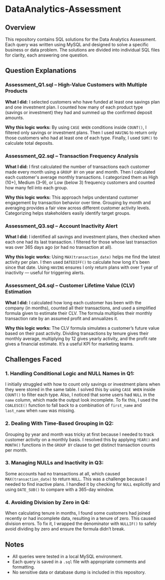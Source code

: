 # DataAnalytics-Assessment


## Overview
This repository contains SQL solutions for the Data Analytics Assessment. Each query was written using MySQL and designed to solve a specific business or data problem. 
The solutions are divided into individual SQL files for clarity, each answering one question.


## Question Explanations

### Assessment_Q1.sql – High-Value Customers with Multiple Products

**What I did:**
I selected customers who have funded at least one savings plan and one investment plan. I counted how many of each product type (savings or investment) they had and summed up the confirmed deposit amounts.

**Why this logic works:**
By using `CASE WHEN` conditions inside `COUNT()`, I filtered only savings or investment plans. Then I used `HAVING` to return only those customers who had at least one of each type. 
Finally, I used `SUM()` to calculate total deposits.


### Assessment_Q2.sql – Transaction Frequency Analysis

**What I did:**
I first calculated the number of transactions each customer made every month using a `GROUP BY` on year and month. Then I calculated each customer's average monthly transactions. I categorized them as High (10+), Medium (3–9), or Low (below 3) frequency customers and counted how many fell into each group.

**Why this logic works:**
This approach helps understand customer engagement by transaction behavior over time. Grouping by month and averaging provides a fair view across different customer activity levels. Categorizing helps stakeholders easily identify target groups.


### Assessment_Q3.sql – Account Inactivity Alert

**What I did:**
I identified all savings and investment plans, then checked when each one had its last transaction. I filtered for those whose last transaction was over 365 days ago (or had no transaction at all).

**Why this logic works:**
Using `MAX(transaction_date)` helps me find the latest activity per plan. I then used `DATEDIFF()` to calculate how long it's been since that date. Using `HAVING` ensures I only return plans with over 1 year of inactivity — useful for triggering alerts.


### Assessment_Q4.sql – Customer Lifetime Value (CLV) Estimation

**What I did:**
I calculated how long each customer has been with the company (in months), counted all their transactions, and used a simplified formula given to estimate their CLV. The formula multiplies their monthly transaction rate by an assumed profit and annualizes it.

**Why this logic works:**
The CLV formula simulates a customer’s future value based on their past activity. Dividing transactions by tenure gives their monthly average, multiplying by 12 gives yearly activity, and the profit rate gives a financial estimate. It’s a useful KPI for marketing teams.


## Challenges Faced

### 1. Handling Conditional Logic and NULL Names in Q1:
I initially struggled with how to count only savings or investment plans when they were stored in the same table. I solved this by using `CASE WHEN` inside `COUNT()` to filter each type. 
Also, I noticed that some users had `NULL` in the `name` column, which made the output look incomplete. To fix this, I used the `COALESCE()` function to fall back to a combination of `first_name` and `last_name` when `name` was missing.

### 2. Dealing With Time-Based Grouping in Q2:
Grouping by year and month was tricky at first because I needed to track customer activity on a monthly basis. I resolved this by applying `YEAR()` and `MONTH()` functions in the `GROUP BY` clause to get distinct transaction counts per month.

### 3. Managing NULLs and Inactivity in Q3:
Some accounts had no transactions at all, which caused `MAX(transaction_date)` to return `NULL`. This was a challenge because I needed to find inactive plans. I handled it by checking for `NULL` explicitly and using `DATE_SUB()` to compare with a 365-day window.

### 4. Avoiding Division by Zero in Q4:
When calculating tenure in months, I found some customers had joined recently or had incomplete data, resulting in a tenure of zero. This caused division errors. To fix it, I wrapped the denominator with `NULLIF()` to safely avoid dividing by zero and ensure the formula didn’t break.


## Notes
- All queries were tested in a local MySQL environment.
- Each query is saved in a `.sql` file with appropriate comments and formatting.
- No sensitive data or database dump is included in this repository.
